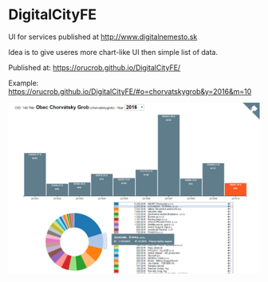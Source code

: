 # DigitalCityFE

UI for services published at http://www.digitalnemesto.sk

Idea is to give useres more chart-like UI then simple list of data.


Published at: https://orucrob.github.io/DigitalCityFE/

Example: https://orucrob.github.io/DigitalCityFE/#o=chorvatskygrob&y=2016&m=10

![Example screenshot](screenshot.png)